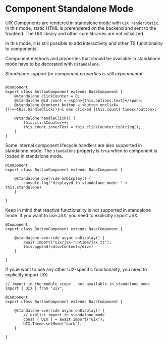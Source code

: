 # Component Standalone Mode

UIX Components are rendered in standalone mode with `UIX.renderStatic`.
In this mode, static HTML is prerendered on the backend and sent to the frontend. 
The UIX library and other core libraries are not initialized.

In this mode, it is still possible to add interactivity and other TS functionality to components.

Component methods and properties that should be available in standalone mode have to be decorated with `@standalone`.

*Standalone support for component properties is still experimental*

```tsx

@Component
export class ButtonComponent extends BaseComponent {
	@standalone clickCounter = 0;
	@standalone @id count = <span>{this.options.text}</span>;
	@standalone @content button = <button onclick={()=>this.handleClick()}>I was clicked {this.count} times</button>;

	@standalone handleClick() {
		this.clickCounter++;
		this.count.innerText = this.clickCounter.toString();
	}
}
```

Some internal component lifecycle handlers are also supported in standalone mode.
The `standalone` property is `true` when to component is loaded in standalone mode.

```tsx
@Component
export class ButtonComponent extends BaseComponent {

	@standalone override onDisplay() {
		console.log("displayed in standalone mode: " + this.standalone)
	}

}
```

Keep in mind that reactive functionality is not supported in standalone mode.
If you want to use JSX, you need to explicitly import JSX:

```tsx
@Component
export class ButtonComponent extends BaseComponent {

	@standalone override async onDisplay() {
		await import("uix/jsx-runtime/jsx.ts");
		this.append(<div>Content</div>)
	}

}

```

If youe want to use any other UIX-specific functionality, you need to explicitly import UIX:

```tsx
// import in the module scope - not available in standalone mode
import { UIX } from "uix";

@Component
export class ButtonComponent extends BaseComponent {

	@standalone override async onDisplay() {
		// explict import in standalone mode
		const { UIX } = await import("uix");
		UIX.Theme.setMode("dark");
	}

}

```